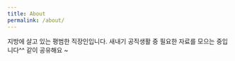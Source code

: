 ```yaml
---
title: About
permalink: /about/
---
```


지방에 살고 있는 평범한 직장인입니다. 
새내기 공직생활 중 필요한 자료를 모으는 중입니다^^
같이 공유해요 ~ 